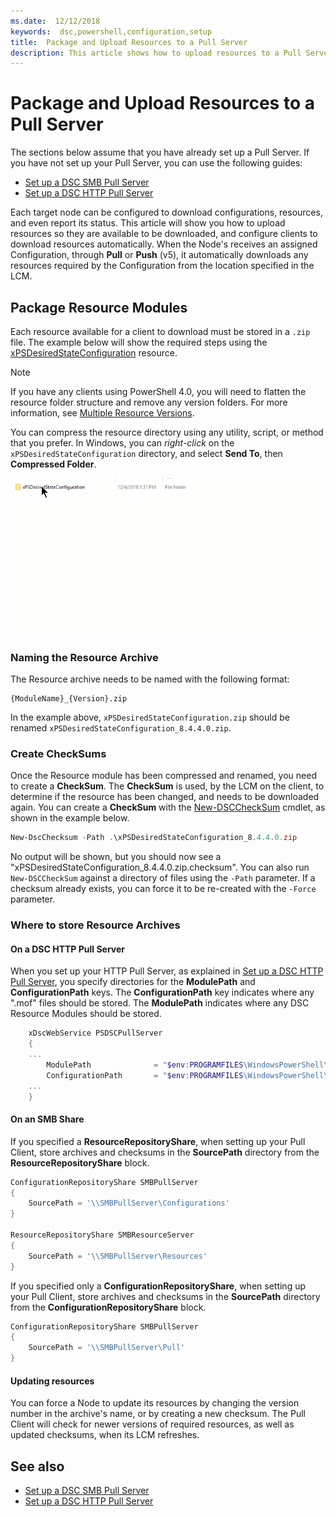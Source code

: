 ```yaml
---
ms.date:  12/12/2018
keywords:  dsc,powershell,configuration,setup
title:  Package and Upload Resources to a Pull Server
description: This article shows how to upload resources to a Pull Server so that they can be downloaded by configurations on the nodes managed by DSC.
---
```


# Package and Upload Resources to a Pull Server

The sections below assume that you have already set up a Pull Server. If you have not set up your
Pull Server, you can use the following guides:

- [Set up a DSC SMB Pull Server](pullServerSmb.md)
- [Set up a DSC HTTP Pull Server](pullServer.md)

Each target node can be configured to download configurations, resources, and even report its
status. This article will show you how to upload resources so they are available to be downloaded,
and configure clients to download resources automatically. When the Node's receives an assigned
Configuration, through **Pull** or **Push** (v5), it automatically downloads any resources required
by the Configuration from the location specified in the LCM.

## Package Resource Modules

Each resource available for a client to download must be stored in a `.zip` file. The example below
will show the required steps using the
[xPSDesiredStateConfiguration](https://www.powershellgallery.com/packages/xPSDesiredStateConfiguration/8.4.0.0)
resource.

> [!NOTE]
> If you have any clients using PowerShell 4.0, you will need to flatten the resource folder
> structure and remove any version folders. For more information, see
> [Multiple Resource Versions](../configurations/import-dscresource.md#multiple-resource-versions).

You can compress the resource directory using any utility, script, or method that you prefer. In
Windows, you can _right-click_ on the `xPSDesiredStateConfiguration` directory, and select **Send
To**, then **Compressed Folder**.

![Right Click - send to - compressed folder](media/package-upload-resources/right-click.gif)

### Naming the Resource Archive

The Resource archive needs to be named with the following format:

```
{ModuleName}_{Version}.zip
```

In the example above, `xPSDesiredStateConfiguration.zip` should be renamed
`xPSDesiredStateConfiguration_8.4.4.0.zip`.

### Create CheckSums

Once the Resource module has been compressed and renamed, you need to create a **CheckSum**. The
**CheckSum** is used, by the LCM on the client, to determine if the resource has been changed, and
needs to be downloaded again. You can create a **CheckSum** with the
[New-DSCCheckSum](/powershell/module/PSDesiredStateConfiguration/New-DSCCheckSum) cmdlet, as shown
in the example below.

```powershell
New-DscChecksum -Path .\xPSDesiredStateConfiguration_8.4.4.0.zip
```

No output will be shown, but you should now see a
"xPSDesiredStateConfiguration_8.4.4.0.zip.checksum". You can also run `New-DSCCheckSum` against a
directory of files using the `-Path` parameter. If a checksum already exists, you can force it to be
re-created with the `-Force` parameter.

### Where to store Resource Archives

#### On a DSC HTTP Pull Server

When you set up your HTTP Pull Server, as explained in
[Set up a DSC HTTP Pull Server](pullServer.md), you specify directories for the **ModulePath** and
**ConfigurationPath** keys. The **ConfigurationPath** key indicates where any ".mof" files should be
stored. The **ModulePath** indicates where any DSC Resource Modules should be stored.

```powershell
    xDscWebService PSDSCPullServer
    {
    ...
        ModulePath              = "$env:PROGRAMFILES\WindowsPowerShell\DscService\Modules"
        ConfigurationPath       = "$env:PROGRAMFILES\WindowsPowerShell\DscService\Configuration"
    ...
    }

```

#### On an SMB Share

If you specified a **ResourceRepositoryShare**, when setting up your Pull Client, store archives and
checksums in the **SourcePath** directory from the **ResourceRepositoryShare** block.

```powershell
ConfigurationRepositoryShare SMBPullServer
{
    SourcePath = '\\SMBPullServer\Configurations'
}

ResourceRepositoryShare SMBResourceServer
{
    SourcePath = '\\SMBPullServer\Resources'
}
```

If you specified only a **ConfigurationRepositoryShare**, when setting up your Pull Client, store
archives and checksums in the **SourcePath** directory from the **ConfigurationRepositoryShare**
block.

```powershell
ConfigurationRepositoryShare SMBPullServer
{
    SourcePath = '\\SMBPullServer\Pull'
}
```

#### Updating resources

You can force a Node to update its resources by changing the version number in the archive's name,
or by creating a new checksum. The Pull Client will check for newer versions of required resources,
as well as updated checksums, when its LCM refreshes.

## See also

- [Set up a DSC SMB Pull Server](pullServerSmb.md)
- [Set up a DSC HTTP Pull Server](pullServer.md)
